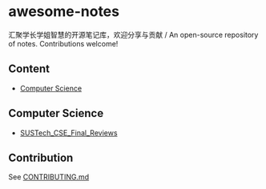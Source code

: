 # awesome-notes
汇聚学长学姐智慧的开源笔记库，欢迎分享与贡献 / An open-source repository of notes. Contributions welcome!

## Content

- [Computer Science](#computer-science)

## Computer Science

- [SUSTech_CSE_Final_Reviews](https://github.com/RoderickQiu/SUSTech_CSE_Final_Reviews)

## Contribution

See [CONTRIBUTING.md](./CONTRIBUTING.md)
